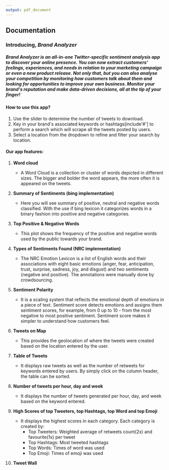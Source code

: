 ```yaml
---
output: pdf_document
---
```

## **Documentation**

### **Introducing,** _Brand Analyzer_
##### Brand Analyzer is an all-in-one Twitter-specific sentiment analysis app to discover your online presence. You can now extract customers' feelings, experiences, and needs in relation to your marketing campaign or even a new product release. Not only that, but you can also analyse your competition by monitoring how customers talk about them and looking for opportunities to improve your own business. Monitor your brand's reputation and make data-driven decisions, all at the tip of your finger!



#### **How to use this app?**

1. Use the slider to determine the number of tweets to download.
2. Key in your brand's associated keywords or hashtags[include'#'] to perform a search which will scrape all the tweets posted by users.
3. Select a location from the dropdown to refine and filter your search by location.

#### **Our app features:**

1.	**Word cloud**
    + A Word Cloud is a collection or cluster of words depicted in different sizes. The bigger and bolder the word appears, the more often it is appeared on the tweets.
    
2.	**Summary of Sentiments (bing implementation)**
    + Here you will see summary of positive, neutral and negative words classified. With the use if bing lexicon it categorizes words in a binary fashion into positive and negative categories. 

3.	**Top Positive & Negative Words**
    + This plot shows the frequency of the positive and negative words used by the public towards your brand.

    
4.	**Types of Sentiments Found (NRC implementation)**
    + The NRC Emotion Lexicon is a list of English words and their associations with eight basic emotions (anger, fear, anticipation, trust, surprise, sadness, joy, and disgust) and two sentiments (negative and positive). The annotations were manually done by crowdsourcing.

5.	**Sentiment Polarity**
    + It is a scaling system that reflects the emotional depth of emotions in a piece of text. Sentiment score detects emotions and assigns them sentiment scores, for example, from 0 up to 10 - from the most negative to most positive sentiment. Sentiment score makes it simpler to understand how customers feel.

6.	**Tweets on Map**
    + This provides the geolocation of where the tweets were created based on the location entered by the user.

7.	**Table of Tweets**
    + It displays raw tweets as well as the number of retweets for keywords entered by users. By simply click on the column header, the table can be sorted.

8.	**Number of tweets per hour, day and week**
    + It displays the number of tweets generated per hour, day, and week based on the keyword entered.


9.	**High Scores of top Tweeters, top Hashtags, top Word and top Emoji**
    + It displays the highest scores in each category. Each category is created by: 
        + Top Tweeters: Weighted average of retweets count(2x) and favourite(1x) per tweet
        + Top Hashtags: Most tweeted hashtags
        + Top Words: Times of word was used
        + Top Emoji: Times of emoji was used

10.	**Tweet Wall**

